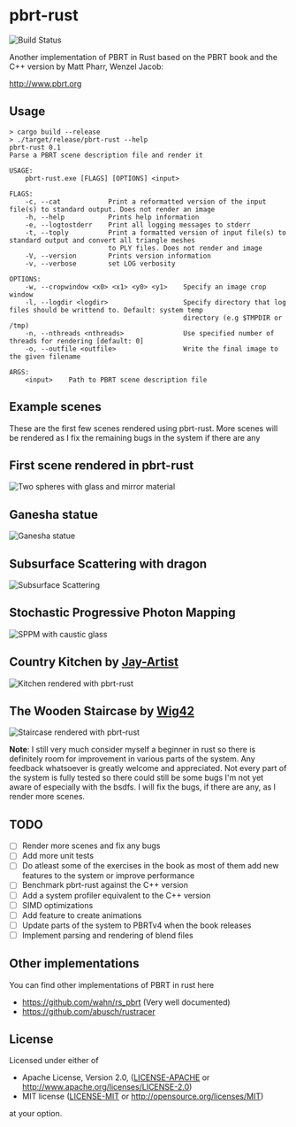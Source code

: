 # pbrt-rust

![Build Status](https://github.com/alexmeli100/pbrt-rust/actions/workflows/rust.yml/badge.svg?branch=master)

Another implementation of PBRT in Rust based on the PBRT book and the C++ version by Matt Pharr, Wenzel Jacob:

http://www.pbrt.org

## Usage
```shell
> cargo build --release
> ./target/release/pbrt-rust --help
pbrt-rust 0.1
Parse a PBRT scene description file and render it

USAGE:
    pbrt-rust.exe [FLAGS] [OPTIONS] <input>

FLAGS:
    -c, --cat            Print a reformatted version of the input file(s) to standard output. Does not render an image
    -h, --help           Prints help information
    -e, --logtostderr    Print all logging messages to stderr
    -t, --toply          Print a formatted version of input file(s) to standard output and convert all triangle meshes
                         to PLY files. Does not render and image
    -V, --version        Prints version information
    -v, --verbose        set LOG verbosity

OPTIONS:
    -w, --cropwindow <x0> <x1> <y0> <y1>    Specify an image crop window
    -l, --logdir <logdir>                   Specify directory that log files should be writtend to. Default: system temp
                                            directory (e.g $TMPDIR or /tmp)
    -n, --nthreads <nthreads>               Use specified number of threads for rendering [default: 0]
    -o, --outfile <outfile>                 Write the final image to the given filename

ARGS:
    <input>    Path to PBRT scene description file
```

## Example scenes
These are the first few scenes rendered using pbrt-rust. More scenes will be rendered as I fix the remaining bugs in the system if there are any

## First scene rendered in pbrt-rust

![Two spheres with glass and mirror material](https://github.com/alexmeli100/pbrt-rust/blob/master/rendered_scenes/spheres.png)

## Ganesha statue

![Ganesha statue](https://github.com/alexmeli100/pbrt-rust/blob/master/rendered_scenes/ganesha.png)

## Subsurface Scattering with dragon

![Subsurface Scattering](https://github.com/alexmeli100/pbrt-rust/blob/master/rendered_scenes/dragon.png)

## Stochastic Progressive Photon Mapping

![SPPM with caustic glass](https://github.com/alexmeli100/pbrt-rust/blob/master/rendered_scenes/glass.png)

## Country Kitchen by [Jay-Artist][jay-artist]

![Kitchen rendered with pbrt-rust](https://github.com/alexmeli100/pbrt-rust/blob/master/rendered_scenes/kitchen.png)

## The Wooden Staircase by [Wig42][wig42]

![Staircase rendered with pbrt-rust](https://github.com/alexmeli100/pbrt-rust/blob/master/rendered_scenes/staircase.png)

**Note**: I still very much consider myself a beginner in rust so there is definitely room for improvement in various parts of the system. Any feedback whatsoever is greatly welcome and appreciated. Not every part of the system is fully tested so there could still be some bugs I'm not yet aware of especially with the bsdfs. I will fix the bugs, if there are any, as I render more scenes.

## TODO
- [ ] Render more scenes and fix any bugs
- [ ] Add more unit tests
- [ ] Do atleast some of the exercises in the book as most of them add new features to the system or improve performance
- [ ] Benchmark pbrt-rust against the C++ version
- [ ] Add a system profiler equivalent to the C++ version
- [ ] SIMD optimizations
- [ ] Add feature to create animations
- [ ] Update parts of the system to PBRTv4 when the book releases
- [ ] Implement parsing and rendering of blend files

## Other implementations
You can find other implementations of PBRT in rust here
* https://github.com/wahn/rs_pbrt (Very well documented)
* https://github.com/abusch/rustracer

## License

Licensed under either of

 * Apache License, Version 2.0, ([LICENSE-APACHE](LICENSE-APACHE) or
   http://www.apache.org/licenses/LICENSE-2.0)
 * MIT license ([LICENSE-MIT](LICENSE-MIT) or http://opensource.org/licenses/MIT)

at your option.



[jay-artist]:           https://www.blendswap.com/user/Jay-Artist
[wig42]:                https://www.blendswap.com/user/Wig42
